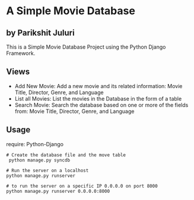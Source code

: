 # A Simple Movie Database
##  by Parikshit Juluri

This is a Simple Movie Database Project using the Python Django Framework.

Views
-----

* Add New Movie: Add a new movie and its related information: Movie Title, Director, Genre, and Language
* List all Movies: List the movies in the Database in the form of a table
* Search Movie: Search the database based on one or more of the fields from: Movie Title, Director, Genre, and Language

Usage
----
require: Python-Django
 ```
 # Create the database file and the move table
  python manage.py syncdb
 
 # Run the server on a localhost
 python manage.py runserver
 
 # to run the server on a specific IP 0.0.0.0 on port 8000
 python manage.py runserver 0.0.0.0:8000
 ```


